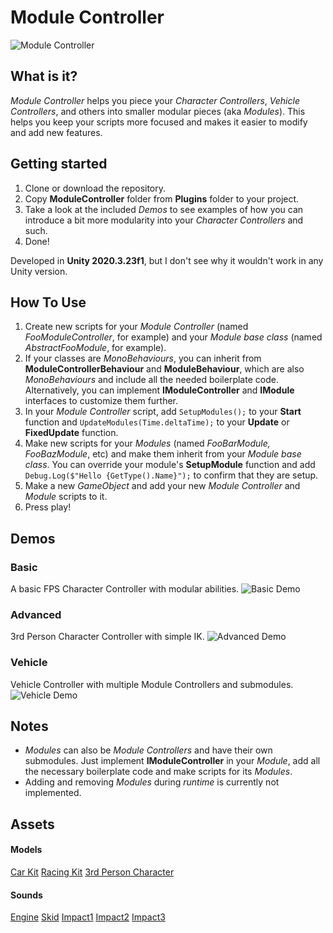 # Module Controller
![Module Controller](https://repository-images.githubusercontent.com/428422036/b9c2a601-b3fb-4893-b3d5-c6f2ebb6548d)

## What is it?
*Module Controller* helps you piece your *Character Controllers*, *Vehicle Controllers*, and others into smaller modular pieces (aka *Modules*). This helps you keep your scripts more focused and makes it easier to modify and add new features.

## Getting started
1. Clone or download the repository.
2. Copy **ModuleController** folder from **Plugins** folder to your project.
3. Take a look at the included *Demos* to see examples of how you can introduce a bit more modularity into your *Character Controllers* and such.
4. Done!

Developed in **Unity 2020.3.23f1**, but I don't see why it wouldn't work in any Unity version.

## How To Use
1. Create new scripts for your *Module Controller* (named *FooModuleController*, for example) and your *Module base class* (named *AbstractFooModule*, for example).
2. If your classes are *MonoBehaviours*, you can inherit from **ModuleControllerBehaviour** and **ModuleBehaviour**, which are also *MonoBehaviours* and include all the needed boilerplate code. Alternatively, you can implement **IModuleController** and **IModule** interfaces to customize them further.
3. In your *Module Controller* script, add `SetupModules();` to your **Start** function and `UpdateModules(Time.deltaTime);` to your **Update** or **FixedUpdate** function.
4. Make new scripts for your *Modules* (named *FooBarModule, FooBazModule*, etc) and make them inherit from your *Module base class*. You can override your module's **SetupModule** function and add `Debug.Log($"Hello {GetType().Name}");` to confirm that they are setup.
5. Make a new *GameObject* and add your new *Module Controller* and *Module* scripts to it.
6. Press play!

## Demos
### Basic
A basic FPS Character Controller with modular abilities.
![Basic Demo](https://user-images.githubusercontent.com/54811990/165590604-8a1f0780-0ecc-4fb3-9448-b8de949f176f.png)
### Advanced
3rd Person Character Controller with simple IK.
![Advanced Demo](https://user-images.githubusercontent.com/54811990/165590645-6d7fcb1d-31dd-408c-8b01-883bc8ecbf4c.png)
### Vehicle
Vehicle Controller with multiple Module Controllers and submodules.
![Vehicle Demo](https://user-images.githubusercontent.com/54811990/165590693-a356b0db-aef9-48dd-9141-bf4886ffa992.png)

## Notes
- *Modules* can also be *Module Controllers* and have their own submodules. Just implement **IModuleController** in your *Module*, add all the necessary boilerplate code and make scripts for its *Modules*.
- Adding and removing *Modules* during *runtime* is currently not implemented.

## Assets
#### Models
[Car Kit](https://www.kenney.nl/assets/car-kit)
[Racing Kit](https://www.kenney.nl/assets/racing-kit)
[3rd Person Character](https://assetstore.unity.com/packages/essentials/starter-assets-third-person-character-controller-196526)
#### Sounds
[Engine](https://freesound.org/people/cr4sht3st/sounds/157144/)
[Skid](https://freesound.org/people/audible-edge/sounds/71739/)
[Impact1](https://freesound.org/people/Halleck/sounds/121622/)
[Impact2](https://freesound.org/people/Halleck/sounds/121657/)
[Impact3](https://freesound.org/people/Halleck/sounds/121656/)
